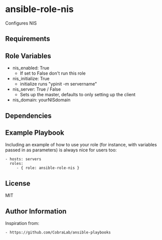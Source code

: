 ansible-role-nis
=========

Configures NIS

Requirements
------------


Role Variables
--------------

   - nis\_enabled: True
      - If set to False don't run this role
   - nis\_initialize: True
      - initialize runs "ypinit -m servername"
   - nis\_server: True / False
      - Sets up the master, defaults to only setting up the client
   - nis\_domain: yourNISdomain


Dependencies
------------


Example Playbook
----------------

Including an example of how to use your role (for instance, with variables passed in as parameters) is always nice for users too:

    - hosts: servers
      roles:
         - { role: ansible-role-nis }

License
-------

MIT

Author Information
------------------

Inspiration from:

    - https://github.com/CobraLab/ansible-playbooks

